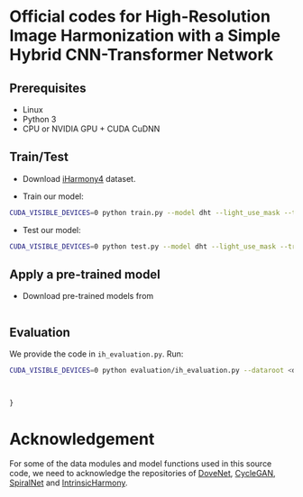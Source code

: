 <base target="_blank"/>

# Official codes for High-Resolution Image Harmonization with a Simple Hybrid CNN-Transformer Network 


## Prerequisites

- Linux
- Python 3
- CPU or NVIDIA GPU + CUDA CuDNN

## Train/Test
- Download [iHarmony4](https://github.com/bcmi/Image-Harmonization-Dataset-iHarmony4) dataset.

- Train our model:
```bash
CUDA_VISIBLE_DEVICES=0 python train.py --model dht --light_use_mask --tr_r_enc_head x --tr_r_enc_layers x  --tr_i_dec_head x --tr_i_dec_layers x --tr_l_dec_head x --tr_l_dec_layers x --name DHT_experiment_name --dataset_root <dataset_dir> --dataset_name IHD --batch_size xx --init_port xxxx
```
- Test our model:
```bash
CUDA_VISIBLE_DEVICES=0 python test.py --model dht --light_use_mask --tr_r_enc_head x --tr_r_enc_layers x  --tr_i_dec_head x --tr_i_dec_layers x --tr_l_dec_head x --tr_l_dec_layers x --name DHT_experiment_name --dataset_root <dataset_dir> --dataset_name IHD --batch_size xx --init_port xxxx
```

## Apply a pre-trained model
- Download pre-trained models from
```bash

```
## Evaluation
We provide the code in `ih_evaluation.py`. Run:
```bash
CUDA_VISIBLE_DEVICES=0 python evaluation/ih_evaluation.py --dataroot <dataset_dir> --result_root  results/experiment_name/test_latest/images/ --evaluation_type our --dataset_name ALL
```

## 




```

}
```

# Acknowledgement
For some of the data modules and model functions used in this source code, we need to acknowledge the repositories of [DoveNet](https://github.com/bcmi/Image-Harmonization-Dataset-iHarmony4/tree/master/DoveNet), [CycleGAN](https://github.com/junyanz/pytorch-CycleGAN-and-pix2pix), [
SpiralNet](https://github.com/zhenglab/spiralnet) and [IntrinsicHarmony](https://github.com/zhenglab/IntrinsicHarmony). 

